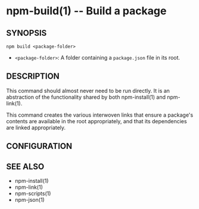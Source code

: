 npm-build(1) -- Build a package
===============================

## SYNOPSIS

    npm build <package-folder>

* `<package-folder>`:
  A folder containing a `package.json` file in its root.

## DESCRIPTION

This command should almost never need to be run directly.  It is an abstraction
of the functionality shared by both npm-install(1) and npm-link(1).

This command creates the various interwoven links that ensure a package's contents
are available in the root appropriately, and that its dependencies are linked
appropriately.

## CONFIGURATION


## SEE ALSO

* npm-install(1)
* npm-link(1)
* npm-scripts(1)
* npm-json(1)
